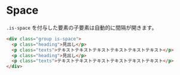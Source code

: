 # Space

`.is-space` を付与した要素の子要素は自動的に間隔が開きます。

<demo-space demo="basic"/>

```html
<div class="group is-space">
  <p class="heading">見出し</p>
  <p class="texts">テキストテキストテキストテキストテキストテキスト</p>
  <p class="heading">見出し</p>
  <p class="texts">テキストテキストテキストテキストテキストテキスト</p>
</div>
```
